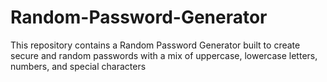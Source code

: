 
# Random-Password-Generator
This repository contains a Random Password Generator built to create secure and random passwords with a mix of uppercase, lowercase letters, numbers, and special characters

